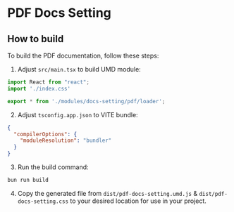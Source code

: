 # PDF Docs Setting

## How to build

To build the PDF documentation, follow these steps:

1. Adjust `src/main.tsx` to build UMD module:
```ts
import React from "react";
import './index.css'

export * from './modules/docs-setting/pdf/loader';
```

2. Adjust `tsconfig.app.json` to VITE bundle:
```json
{
  "compilerOptions": {
    "moduleResolution": "bundler"
  }
}
```

3. Run the build command:
```bash
bun run build
```

4. Copy the generated file from `dist/pdf-docs-setting.umd.js` & `dist/pdf-docs-setting.css` to your desired location for use in your project.
